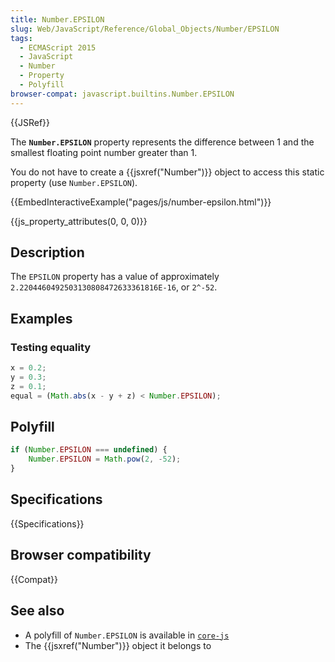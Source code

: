 ```yaml
---
title: Number.EPSILON
slug: Web/JavaScript/Reference/Global_Objects/Number/EPSILON
tags:
  - ECMAScript 2015
  - JavaScript
  - Number
  - Property
  - Polyfill
browser-compat: javascript.builtins.Number.EPSILON
---
```

{{JSRef}}

The **`Number.EPSILON`** property represents the difference between 1 and the
smallest floating point number greater than 1.

You do not have to create a {{jsxref("Number")}} object to access this
static property (use `Number.EPSILON`).

{{EmbedInteractiveExample("pages/js/number-epsilon.html")}}

{{js_property_attributes(0, 0, 0)}}

## Description

The `EPSILON` property has a value of approximately
`2.2204460492503130808472633361816E-16`, or `2^-52`.

## Examples

### Testing equality

```js
x = 0.2;
y = 0.3;
z = 0.1;
equal = (Math.abs(x - y + z) < Number.EPSILON);
```

## Polyfill

```js
if (Number.EPSILON === undefined) {
    Number.EPSILON = Math.pow(2, -52);
}
```

## Specifications

{{Specifications}}

## Browser compatibility

{{Compat}}

## See also

- A polyfill of `Number.EPSILON` is available in
  [`core-js`](https://github.com/zloirock/core-js#ecmascript-number)
- The {{jsxref("Number")}} object it belongs to
